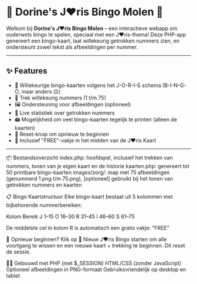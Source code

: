 # 🎉 Dorine's J❤️ris Bingo Molen 🎲

Welkom bij **Dorine's J❤️ris Bingo Molen** 
– een interactieve webapp om ouderwets bingo te spelen, speciaal met een J❤️ris-thema!
Deze PHP-app genereert een bingo-kaart, laat willekeurig getrokken nummers zien, en ondersteunt zowel tekst als afbeeldingen per nummer.

---

## ✨ Features

- 🎫 Willekeurige bingo-kaarten volgens het J-O-R-I-S schema (B-I-N-G-O, maar anders 😉)
- 🎲 Trek willekeurig nummers (1 t/m 75)
- 🖼️ Ondersteuning voor afbeeldingen (optioneel)
- 🧮 Live statistiek over getrokken nummers
- 🖨️ Mogelijkheid om veel bingo-kaarten tegelijk te printen (alleen de kaarten)
- 🧼 Reset-knop om opnieuw te beginnen
- 🎁 Inclusief "FREE"-vakje in het midden van de J❤️ris Kaart

---

📦 Bestandsoverzicht
index.php: hoofdspel, inclusief het trekken van nummers, tonen van je eigen kaart en de historie
kaarten.php: genereert tot 50 printbare bingo-kaarten
images/zorg/: map met 75 afbeeldingen (genummerd 1.png t/m 75.png), 
[optioneel] gebruikt bij het tonen van getrokken nummers en kaarten

📋 Bingo Kaartstructuur
Elke bingo-kaart bestaat uit 5 kolommen met bijbehorende nummerbereiken:

Kolom	Bereik
J	1–15
O	16–30
R	31–45
I	46–60
S	61–75

De middelste cel in kolom R is automatisch een gratis vakje: "FREE"

🔄 Opnieuw beginnen?
Klik op 🔄 Nieuw J❤️ris Bingo starten om alle voortgang te wissen en een nieuwe kaart + trekking te beginnen. 
Dit reset de sessie.

🧑‍💻 Gebouwd met
PHP (met $_SESSION)
HTML/CSS (zonder JavaScript)
Optioneel afbeeldingen in PNG-formaat
Gebruiksvriendelijk op desktop en tablet
